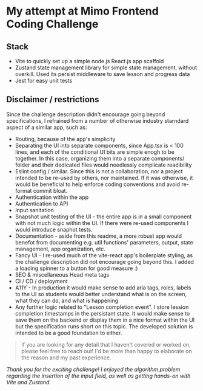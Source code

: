 # My attempt at Mimo Frontend Coding Challenge

## Stack
- Vite to quickly set up a simple node.js React.js app scaffold
- Zustand state management library for simple state management, without overkill. Used its persist middleware to save lesson and progress data
- Jest for easy unit tests

## Disclaimer / restrictions
Since the challenge description didn't encourage going beyond specifications, I refrained from a number of otherwise industry starndard aspect of a similar app, such as:
- Routing, because of the app's simplicity
- Separating the UI into separate components, since App.tsx is < 100 lines, and each of the conditional UI bits are simple enogh to be together. In this case, organizing them into a separate components/ folder and their dedicated files would needlessly complicate readibility 
- Eslint config / similar. Since this is not a collaboration, nor a project intended to be re-used by others, nor maintained. If it was otherwise, it would be beneficial to help enforce coding conventions and avoid re-format commit bloat.
- Authentication within the app
- Authentication to API
- Input sanitation
- Snapshot unit testing of the UI - the entire app is in a small component with not much logic within the UI. If there were re-used components I would introduce snaphot tests.
- Documentation - aside from this readme, a more robust app would benefot from documenting e.g. util functions' parameters, output, state management, app organization, etc.
- Fancy UI - I re-used much of the vite-react app's boilerplate styling, as the challenge description did not encourage going beyond this. I added a loading spinner to a button for good measure :)
- SEO & miscellaneous Head meta tags
- CI / CD / deployment
- A11Y - In production it would make sense to add aria tags, roles, labels to the UI so students would better understand what is on the screen, what they can do, and what is happening
- Any further logic related to "Lesson completion event". I store lession completion timestamps in the persistant state. It would make sense to save them on the backend or display them in a nice format within the UI but the specification runs short on this topic. The developed solution is intended to be a good foundation to either.

> If you are looking for any detail that I haven't covered or worked on, please feel free to reach out! I'd be more than happy to elaborate on the reason and my past experience.

*Thank you for the exciting challenge! I enjoyed the algorithm problem regarding the insertion of the input field, as well as getting hands-on with Vite and Zustand.*

